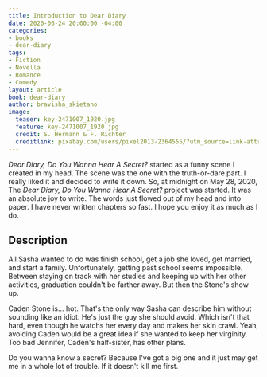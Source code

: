 ```yaml
---
title: Introduction to Dear Diary
date: 2020-06-24 20:00:00 -04:00
categories:
- books
- dear-diary
tags:
- Fiction
- Novella
- Romance
- Comedy
layout: article
book: dear-diary
author: bravisha_skietano
image:
  teaser: key-2471007_1920.jpg
  feature: key-2471007_1920.jpg
  credit: S. Hermann & F. Richter
  creditlink: pixabay.com/users/pixel2013-2364555/?utm_source=link-attribution&amp;utm_medium=referral&amp;utm_campaign=image&amp;utm_content=2471007
---
```


*Dear Diary, Do You Wanna Hear A Secret?* started as a funny scene I created in my head. The scene was the one with the truth-or-dare part. I really liked it and decided to write it down. So, at midnight on May 28, 2020, The *Dear Diary, Do You Wanna Hear A Secret?* project was started. It was an absolute joy to write. The words just flowed out of my head and into paper. I have never written chapters so fast. I hope you enjoy it as much as I do.

## Description

All Sasha wanted to do was finish school, get a job she loved, get married, and start a family. Unfortunately, getting past school seems impossible. Between staying on track with her studies and keeping up with her other activities, graduation couldn't be farther away. But then the Stone's show up.

Caden Stone is... hot. That's the only way Sasha can describe him without sounding like an idiot. He's just the guy she should avoid. Which isn't that hard, even though he watchs her every day and makes her skin crawl. Yeah, avoiding Caden would be a great idea if she wanted to keep her virginity. Too bad Jennifer, Caden's half-sister, has other plans.

Do you wanna know a secret? Because I've got a big one and it just may get me in a whole lot of trouble. If it doesn't kill me first.
